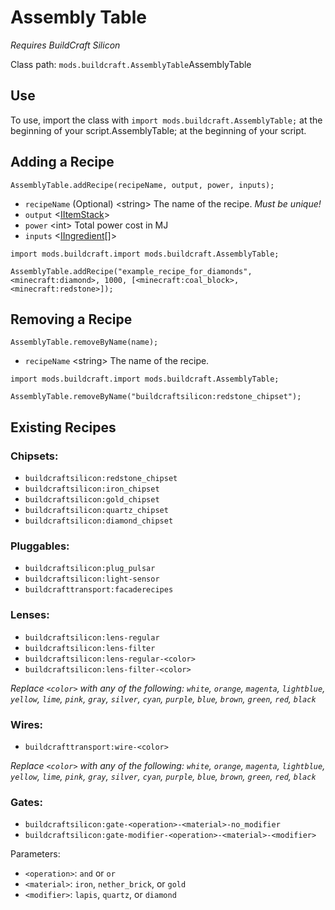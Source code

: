 # Assembly Table

*Requires BuildCraft Silicon*

Class path: `mods.buildcraft.AssemblyTable`AssemblyTable</code>

## Use

To use, import the class with `import mods.buildcraft.AssemblyTable;` at the beginning of your script.AssemblyTable;</code> at the beginning of your script.

## Adding a Recipe

`AssemblyTable.addRecipe(recipeName, output, power, inputs);`

- `recipeName` (Optional) &lt;string> The name of the recipe. *Must be unique!*
- `output` <[IItemStack](/vanilla/api/items/IItemStack)>
- `power` &lt;int> Total power cost in MJ
- `inputs` <[IIngredient](/vanilla/api/items/IIngredient)[]>

```zenscript
import mods.buildcraft.import mods.buildcraft.AssemblyTable;

AssemblyTable.addRecipe("example_recipe_for_diamonds", <minecraft:diamond>, 1000, [<minecraft:coal_block>, <minecraft:redstone>]);
```

## Removing a Recipe

`AssemblyTable.removeByName(name);`

- `recipeName` &lt;string> The name of the recipe.

```zenscript
import mods.buildcraft.import mods.buildcraft.AssemblyTable;

AssemblyTable.removeByName("buildcraftsilicon:redstone_chipset");
```

## Existing Recipes

### Chipsets:

- `buildcraftsilicon:redstone_chipset`
- `buildcraftsilicon:iron_chipset`
- `buildcraftsilicon:gold_chipset`
- `buildcraftsilicon:quartz_chipset`
- `buildcraftsilicon:diamond_chipset`

### Pluggables:

- `buildcraftsilicon:plug_pulsar`
- `buildcraftsilicon:light-sensor`
- `buildcrafttransport:facaderecipes`

### Lenses:

- `buildcraftsilicon:lens-regular`
- `buildcraftsilicon:lens-filter`
- `buildcraftsilicon:lens-regular-<color>`
- `buildcraftsilicon:lens-filter-<color>`

*Replace `<color>` with any of the following: `white`, `orange`, `magenta`, `lightblue`, `yellow`, `lime`, `pink`, `gray`, `silver`, `cyan`, `purple`, `blue`, `brown`, `green`, `red`, `black`*

### Wires:

- `buildcrafttransport:wire-<color>`

*Replace `<color>` with any of the following: `white`, `orange`, `magenta`, `lightblue`, `yellow`, `lime`, `pink`, `gray`, `silver`, `cyan`, `purple`, `blue`, `brown`, `green`, `red`, `black`*

### Gates:

- `buildcraftsilicon:gate-<operation>-<material>-no_modifier`
- `buildcraftsilicon:gate-modifier-<operation>-<material>-<modifier>`

Parameters:

- `<operation>`: `and` or `or`
- `<material>`: `iron`, `nether_brick`, or `gold`
- `<modifier>`: `lapis`, `quartz`, or `diamond`
